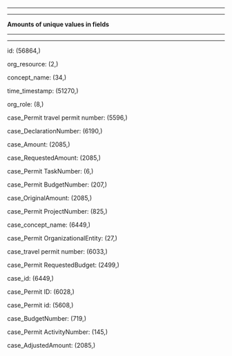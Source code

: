 ***
***
__Amounts of unique values in fields__
***
***

id:	 (56864,)

org_resource:	 (2,)

concept_name:	 (34,)

time_timestamp:	 (51270,)

org_role:	 (8,)

case_Permit travel permit number:	 (5596,)

case_DeclarationNumber:	 (6190,)

case_Amount:	 (2085,)

case_RequestedAmount:	 (2085,)

case_Permit TaskNumber:	 (6,)

case_Permit BudgetNumber:	 (207,)

case_OriginalAmount:	 (2085,)

case_Permit ProjectNumber:	 (825,)

case_concept_name:	 (6449,)

case_Permit OrganizationalEntity:	 (27,)

case_travel permit number:	 (6033,)

case_Permit RequestedBudget:	 (2499,)

case_id:	 (6449,)

case_Permit ID:	 (6028,)

case_Permit id:	 (5608,)

case_BudgetNumber:	 (719,)

case_Permit ActivityNumber:	 (145,)

case_AdjustedAmount:	 (2085,)
